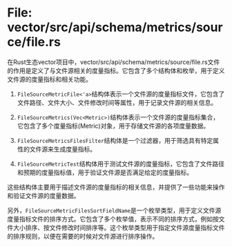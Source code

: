 # File: vector/src/api/schema/metrics/source/file.rs

在Rust生态vector项目中，vector/src/api/schema/metrics/source/file.rs文件的作用是定义了与文件源相关的度量指标。它包含了多个结构体和枚举，用于定义文件源的度量指标和相关功能。

1. `FileSourceMetricFile<'a>`结构体表示一个文件源的度量指标文件，它包含了文件路径、文件大小、文件修改时间等属性，用于记录文件源的相关信息。

2. `FileSourceMetrics(Vec<Metric>)`结构体表示一个文件源的度量指标集合，它包含了多个度量指标(Metric)对象，用于存储文件源的各项度量数据。

3. `FileSourceMetricsFilesFilter`结构体是一个过滤器，用于筛选具有特定属性的文件源来生成度量指标。

4. `FileSourceMetricTest`结构体用于测试文件源的度量指标，它包含了文件路径和预期的度量指标值，用于验证文件源是否满足给定的度量指标。

这些结构体主要用于描述文件源的度量指标的相关信息，并提供了一些功能来操作和验证文件源的度量数据。

另外，`FileSourceMetricFilesSortFieldName`是一个枚举类型，用于定义文件源度量指标文件的排序方式。它包含了多个枚举值，表示不同的排序方式，例如按文件大小排序、按文件修改时间排序等。这个枚举类型用于指定文件源度量指标文件的排序规则，以便在需要的时候对文件源进行排序操作。

